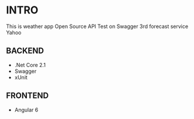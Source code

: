# INTRO

This is weather app
Open Source
API Test on Swagger
3rd  forecast service Yahoo

## BACKEND

- .Net Core 2.1
- Swagger
- xUnit

## FRONTEND

- Angular 6
